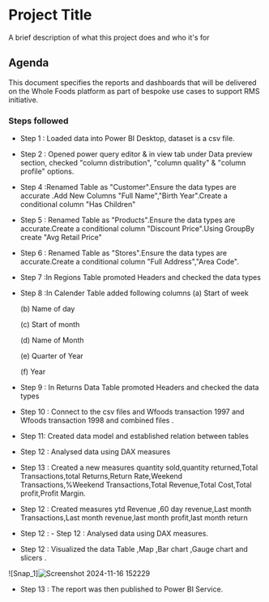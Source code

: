 
# Project Title

A brief description of what this project does and who it's for


## Agenda

This document specifies the reports and dashboards that will be delivered on the Whole Foods platform as part of  bespoke use cases to support RMS initiative.


### Steps followed 

- Step 1 : Loaded data into Power BI Desktop, dataset is a csv file.
- Step 2 : Opened power query editor & in view tab under Data preview section, checked "column distribution", "column quality" & "column profile" options.
- Step 4 :Renamed Table as "Customer".Ensure the data types are accurate .Add New Columns "Full Name","Birth Year".Create a conditional column "Has Children"
- Step 5 : Renamed Table as "Products".Ensure the data types are accurate.Create a conditional column "Discount Price".Using GroupBy create "Avg Retail Price"
- Step 6 : Renamed Table as "Stores".Ensure the data types are accurate.Create a conditional column "Full Address","Area Code".
- Step 7 :In Regions Table promoted Headers and checked the data types 
- Step 8 :In Calender Table added following columns 
(a) Start of week 

  (b) Name of day 
  
  (c) Start of month
  
  (d) Name of Month
  
  (e) Quarter of Year 
  
  (f) Year 


- Step 9 : In Returns Data Table promoted Headers and checked the data types 
- Step 10 : Connect to the csv files and Wfoods transaction 1997 and Wfoods transaction 1998 and combined files .

- Step 11: Created  data model and established relation between tables 
- Step 12 : Analysed data using DAX measures 
- Step 13 : Created a new measures quantity sold,quantity returned,Total Transactions,total Returns,Return Rate,Weekend Transactions,%Weekend Transactions,Total Revenue,Total Cost,Total profit,Profit Margin.
- Step 12 : Created measures ytd Revenue ,60 day revenue,Last month Transactions,Last month revenue,last month profit,last month return 
- Step 12 : - Step 12 : Analysed data using DAX measures.
- Step 12 :  Visualized the data Table ,Map ,Bar chart ,Gauge chart and slicers .


![Snap_1]![Screenshot 2024-11-16 152229](https://github.com/user-attachments/assets/17dcd0b2-5aa1-4c81-8696-93aa9b5c63ad)


        
 - Step 13 : The report was then published to Power BI Service.
 
 




  
 
 

 
 

       
   
